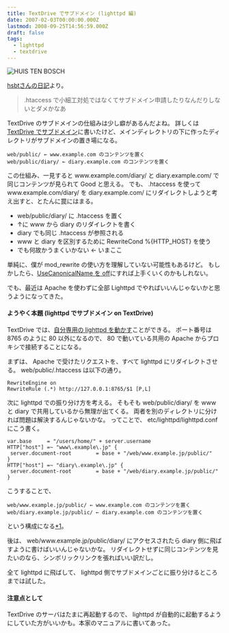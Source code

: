 ```yaml
---
title: TextDrive でサブドメイン (lighttpd 編)
date: 2007-02-03T00:00:00.000Z
lastmod: 2008-09-25T14:56:59.000Z
draft: false
tags:
  - lighttpd
  - textdrive
---
```


![HUIS TEN BOSCH](@/assets/flickr/370946706.jpg "HUIS TEN BOSCH")

[hsbtさんの日記](http://www.hsbt.org/diary/20070202.html#p01)より。

> .htaccess で小細工対処ではなくてサブドメイン申請したりなんだりしないとダメかなあ

TextDrive のサブドメインの仕組みは少し癖があるんだよね。 詳しくは[TextDrive でサブドメイン](/posts/20061021/p01)に書いたけど、メインディレクトリの下に作ったディレクトリがサブドメインの置き場になる。

```
web/public/ ← www.example.com のコンテンツを置く
web/public/diary/ ← diary.example.com のコンテンツを置く
```

この仕組み、一見すると www\.example.com/diary/ と diary.example.com/ で同じコンテンツが見られて Good と思える。 でも、 .htaccess を使って www\.example.com/diary/ を diary.example.com/ にリダイレクトしようと考え出すと、とたんに罠にはまる。

- web/public/diary/ に .htaccess を置く
- ↑に www から diary のリダイレクトを書く
- diary でも同じ .htaccess が参照される
- www と diary を区別するために RewriteCond %{HTTP_HOST} を使う
- でも何故かうまくいかない ← いまここ

単純に、僕が mod_rewrite の使い方を理解していない可能性もあるけど。 もしかしたら、[UseCanonicalName を off](/posts/20061021/p03)にすれば上手くいくのかもしれない。

でも、最近は Apache を使わずに全部 Lighttpd でやればいいんじゃないかと思うようになってきた。

#### ようやく本題 (lighttpd でサブドメイン on TextDrive)

TextDrive では、[自分専用の lighttpd を動かす](/posts/20061022/p01)ことができる。 ポート番号は 8765 のように 80 以外になるので、 80 で動いている共用の Apache からプロキシで接続することになる。

まずは、 Apache で受けたリクエストを、すべて lighttpd にリダイレクトさせる。 web/public/.htaccess は以下の通り。

```
RewriteEngine on
RewriteRule (.*) http://127.0.0.1:8765/$1 [P,L]
```

次に lighttpd での振り分け方を考える。 そもそも web/public/diary/ を www と diary で共用しているから無理が出てくる。 両者を別のディレクトリに分ければ問題は解決するんじゃないかな。 ってことで、 etc/lighttpd/lighttpd.conf にこう書く。

```
var.base     = "/users/home/" + server.username
HTTP["host"] =~ "www\.example\.jp" {
 server.document-root        = base + "/web/www.example.jp/public/"
}
HTTP["host"] =~ "diary\.example\.jp" {
 server.document-root        = base + "/web/diary.example.jp/public/"
}
```

こうすることで、

```
web/www.example.jp/public/ ← www.example.com のコンテンツを置く
web/diary.example.jp/public/ ← diary.example.com のコンテンツを置く
```

という構成になる[\*1](# "さくらのレンタルサーバでサブドメインを使う場合と同じような構成")。

後は、 web/www\.example.jp/public/diary/ にアクセスされたら diary 側に飛ばすように書けばいいんじゃないかな。 リダイレクトせずに同じコンテンツを見たいのなら、シンボリックリンクを張ればいい訳だし。

全て lighttpd に飛ばして、 lighttpd 側でサブドメインごとに振り分けるところまでは試した。

#### 注意点として

TextDrive のサーバはたまに再起動するので、 lighttpd が自動的に起動するようにしていた方がいいかも。本家のマニュアルに書いてあった。
